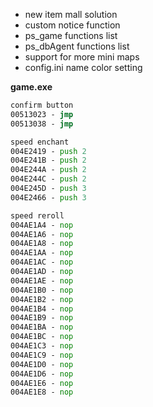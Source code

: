 * new item mall solution
* custom notice function
* ps_game functions list
* ps_dbAgent functions list
* support for more mini maps
* config.ini name color setting

**game.exe**
```asm
confirm button
00513023 - jmp
00513038 - jmp

speed enchant
004E2419 - push 2
004E241B - push 2
004E244A - push 2
004E244C - push 2
004E245D - push 3
004E2466 - push 3

speed reroll
004AE1A4 - nop
004AE1A6 - nop
004AE1A8 - nop
004AE1AA - nop
004AE1AC - nop
004AE1AD - nop
004AE1AE - nop
004AE1B0 - nop
004AE1B2 - nop
004AE1B4 - nop
004AE1B9 - nop
004AE1BA - nop
004AE1BC - nop
004AE1C3 - nop
004AE1C9 - nop
004AE1D0 - nop
004AE1D6 - nop
004AE1E6 - nop
004AE1E8 - nop
```
